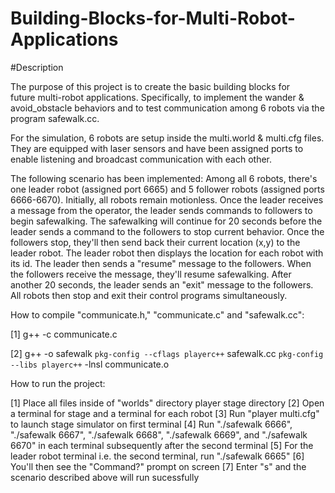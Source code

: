 # Building-Blocks-for-Multi-Robot-Applications

#Description

   The purpose of this project is to create the basic building blocks for  
   future multi-robot applications. Specifically, to implement the wander & 
   avoid_obstacle behaviors and to test communication among 6 robots via the
   program safewalk.cc.
   
   For the simulation, 6 robots are setup inside the multi.world & multi.cfg files. 
   They are equipped with laser sensors and have been assigned ports to enable
   listening and broadcast communication with each other.
   
   The following scenario has been implemented: Among all 6 robots, there's one
   leader robot (assigned port 6665) and 5 follower robots (assigned ports 6666-6670).
   Initially, all robots remain motionless. Once the leader receives a message from
   the operator, the leader sends commands to followers to begin safewalking. The
   safewalking will continue for 20 seconds before the leader sends a command to the
   followers to stop current behavior. Once the followers stop, they'll then send 
   back their current location (x,y) to the leader robot. The leader robot then 
   displays the location for each robot with its id. The leader then sends a 
   "resume" message to the followers. When the followers receive the message, they'll
   resume safewalking. After another 20 seconds, the leader sends an "exit" message
   to the followers. All robots then stop and exit their control programs simultaneously.
   

How to compile "communicate.h," "communicate.c" and "safewalk.cc":

[1] g++ -c communicate.c

[2] g++ -o safewalk `pkg-config --cflags playerc++` safewalk.cc `pkg-config --libs playerc++` -lnsl communicate.o

How to run the project:

[1] Place all files inside of "worlds" directory player stage directory
[2] Open a terminal for stage and a terminal for each robot
[3] Run "player multi.cfg" to launch stage simulator on first terminal
[4] Run "./safewalk 6666", "./safewalk 6667", "./safewalk 6668",
    "./safewalk 6669", and "./safewalk 6670" in each terminal
    subsequently after the second terminal
[5] For the leader robot terminal i.e. the second terminal, run
    "./safewalk 6665"
[6] You'll then see the "Command?" prompt on screen
[7] Enter "s" and the scenario described above will run sucessfully     




